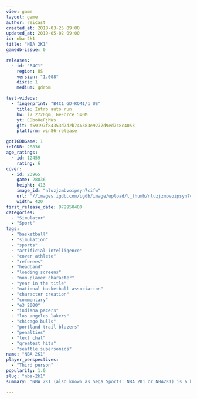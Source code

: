 ```yaml
---
view: game
layout: game
author: reicast
created_at: 2018-03-25 09:00
updated_at: 2019-05-02 09:00
id: nba-2k1
title: "NBA 2K1"
gamedb-issue: 0

releases:
  - id: "B4C1"
    region: US
    version: "1.008"
    discs: 1
    medium: gdrom

test-videos:
  - fingerprint: "B4C1 GD-ROM1/1 US"
    title: Intro auto run
    hw: i7 2720qm, GeForce 540M
    yt: CDboUeFjhWs
    git: d59197f84353d7d2b746383e9277d9ed7c8c4053
    platform: win86-release

gotIGDBGame: 1
idIGDB: 28836
age_ratings:
  - id: 12459
    rating: 6
cover:
  - id: 23965
    game: 28836
    height: 413
    image_id: "nluzjzmbvoipsyn7cifw"
    url: "//images.igdb.com/igdb/image/upload/t_thumb/nluzjzmbvoipsyn7cifw.jpg"
    width: 420
first_release_date: 972950400
categories:
  - "Simulator"
  - "Sport"
tags:
  - "basketball"
  - "simulation"
  - "sports"
  - "artificial intelligence"
  - "cover athlete"
  - "referees"
  - "headband"
  - "loading screens"
  - "non-player character"
  - "year in the title"
  - "national basketball association"
  - "character creation"
  - "commentary"
  - "e3 2000"
  - "indiana pacers"
  - "los angeles lakers"
  - "chicago bulls"
  - "portland trail blazers"
  - "penalties"
  - "text chat"
  - "greatest hits"
  - "seattle supersonics"
name: "NBA 2K1"
player_perspectives:
  - "Third person"
popularity: 1.0
slug: "nba-2k1"
summary: "NBA 2K1 (also known as Sega Sports: NBA 2K1 or NBA2K1) is a basketball video game. It is the second installment in the NBA 2K series of video games. It was developed by Visual Concepts and published by Sega (as Sega Sports). It was the first NBA 2K game to feature online multiplayer and the first game to feature street courses instead of playing a game inside the arena in the first game, famous street courts such as The Cage, Rucker Park, Franklin Park, and Goat Park. It was released on November 1, 2000 in North America with the Dreamcast. Rapper Redman (rapper) appears in the video game"

---
```


